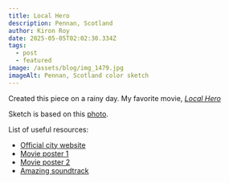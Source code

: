 ```yaml
---
title: Local Hero
description: Pennan, Scotland
author: Kiron Roy
date: 2025-05-05T02:02:30.334Z
tags:
  - post
  - featured
image: /assets/blog/img_1479.jpg
imageAlt: Pennan, Scotland color sketch
---
```

Created this piece on a rainy day. My favorite movie, *[Local Hero](https://www.youtube.com/watch?v=iUj8NzMuHew&ab_channel=24fpsfan)*

S﻿ketch is based on this [photo](https://www.google.com/maps/place/Pennan,+Fraserburgh+AB43+6HY,+UK/@57.677447,-2.259966,3a,75y,90t/data=!3m8!1e2!3m6!1sAF1QipPzUpOopUREspzyf4REj14wx6N1dIS2UFFQhL8V!2e10!3e12!6shttps:%2F%2Flh3.googleusercontent.com%2Fp%2FAF1QipPzUpOopUREspzyf4REj14wx6N1dIS2UFFQhL8V%3Dw203-h152-k-no!7i4000!8i3000!4m7!3m6!1s0x488489705dd877cb:0x8b752814eb7ba6eb!8m2!3d57.677447!4d-2.259966!10e5!16zL20vMDc2cGM2?entry=ttu&g_ep=EgoyMDI1MDQyMy4wIKXMDSoJLDEwMjExNDUzSAFQAw%3D%3D).

List of useful resources:

* [Official city website](https://www.pennanvillagehall.org/)
* [Movie poster 1](https://image.tmdb.org/t/p/original/jqxD0H9a1rg5bXftsm6gsNOjt4n.jpg)
* [Movie poster 2](https://image.tmdb.org/t/p/original/xDpxBW9H1jIiKsL7aY5KIyMZTsP.jpg)
* [Amazing soundtrack](https://www.youtube.com/playlist?list=PL7a4u6KlnMXbLnXAsfIWCQMhLNTEKJ9SZ)